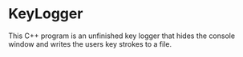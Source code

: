 # KeyLogger
This C++ program is an unfinished key logger that hides the console window and writes the users key strokes to a file.

